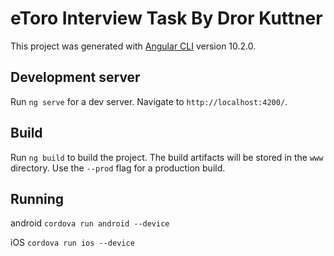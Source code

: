 # eToro Interview Task By Dror Kuttner

This project was generated with [Angular CLI](https://github.com/angular/angular-cli) version 10.2.0.

## Development server

Run `ng serve` for a dev server. Navigate to `http://localhost:4200/`. 

## Build

Run `ng build` to build the project. The build artifacts will be stored in the `www` directory. Use the `--prod` flag for a production build.

## Running

android `cordova run android --device`

iOS `cordova run ios --device`

